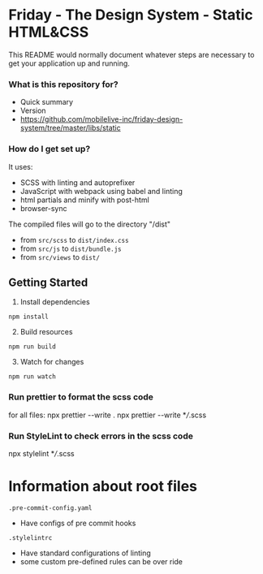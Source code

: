 # Friday - The Design System - Static HTML&CSS

This README would normally document whatever steps are necessary to get your application up and running.

### What is this repository for?

- Quick summary
- Version
- https://github.com/mobilelive-inc/friday-design-system/tree/master/libs/static

### How do I get set up?

It uses:

- SCSS with linting and autoprefixer
- JavaScript with webpack using babel and linting
- html partials and minify with post-html
- browser-sync

The compiled files will go to the directory "/dist"

- from `src/scss` to `dist/index.css`
- from `src/js` to `dist/bundle.js`
- from `src/views` to `dist/`

## Getting Started

1. Install dependencies

```
npm install
```

2. Build resources

```
npm run build
```

3. Watch for changes

```
npm run watch
```

### Run prettier to format the scss code

for all files: npx prettier --write .
npx prettier --write \*_/_.scss

### Run StyleLint to check errors in the scss code

npx stylelint \*_/_.scss

# Information about root files

```
.pre-commit-config.yaml
```

- Have configs of pre commit hooks

```
.stylelintrc
```

- Have standard configurations of linting
- some custom pre-defined rules can be over ride

